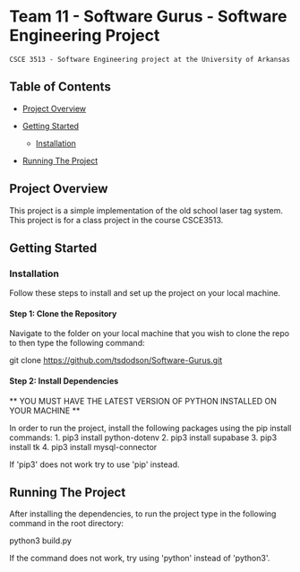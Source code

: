 # Team 11 - Software Gurus - Software Engineering Project

    CSCE 3513 - Software Engineering project at the University of Arkansas

## Table of Contents

- [Project Overview](#project-overview)

- [Getting Started](#getting-started)
  - [Installation](#installation)

- [Running The Project](#running-the-project)


## Project Overview

This project is a simple implementation of the old school laser tag system. This project is for a class project in the course CSCE3513.


## Getting Started

### Installation

Follow these steps to install and set up the project on your local machine.

#### Step 1: Clone the Repository

Navigate to the folder on your local machine that you wish to clone the repo to then type the following command: 

git clone https://github.com/tsdodson/Software-Gurus.git

#### Step 2: Install Dependencies
** YOU MUST HAVE THE LATEST VERSION OF PYTHON INSTALLED ON YOUR MACHINE **

In order to run the project, install the following packages using the pip install commands:
    1. pip3 install python-dotenv
    2. pip3 install supabase
    3. pip3 install tk
    4. pip3 install mysql-connector
    
If 'pip3' does not work try to use 'pip' instead.


## Running The Project

After installing the dependencies, to run the project type in the following command in the root directory:

python3 build.py

If the command does not work, try using 'python' instead of 'python3'.